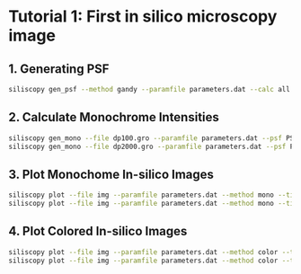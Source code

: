 # Tutorial 1: First in silico microscopy image

## 1. Generating PSF

```bash
siliscopy gen_psf --method gandy --paramfile parameters.dat --calc all --output PSF_gandy --multiprocess
```

## 2. Calculate Monochrome Intensities

```bash
siliscopy gen_mono --file dp100.gro --paramfile parameters.dat --psf PSF_gandy --output img100 --method slice
siliscopy gen_mono --file dp2000.gro --paramfile parameters.dat --psf PSF_gandy --output img2000 --method slice
```

## 3. Plot Monochome In-silico Images

```bash
siliscopy plot --file img --paramfile parameters.dat --method mono --timestep 100 --calc specific --type jpeg
siliscopy plot --file img --paramfile parameters.dat --method mono --timestep 2000 --calc specific --type jpeg 
```

## 4. Plot Colored In-silico Images
```bash
siliscopy plot --file img --paramfile parameters.dat --method color --timestep 100 --calc specific --type jpeg
siliscopy plot --file img --paramfile parameters.dat --method color --timestep 2000 --calc specific --type jpeg
```
